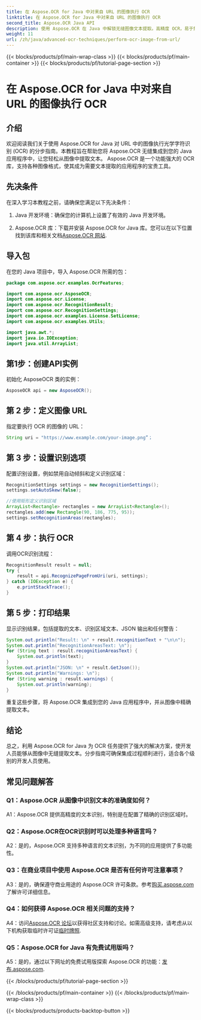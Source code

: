 ```yaml
---
title: 在 Aspose.OCR for Java 中对来自 URL 的图像执行 OCR
linktitle: 在 Aspose.OCR for Java 中对来自 URL 的图像执行 OCR
second_title: Aspose.OCR Java API
description: 使用 Aspose.OCR 在 Java 中解锁无缝图像文本提取。高精度 OCR，易于集成。
weight: 11
url: /zh/java/advanced-ocr-techniques/perform-ocr-image-from-url/
---
```


{{< blocks/products/pf/main-wrap-class >}}
{{< blocks/products/pf/main-container >}}
{{< blocks/products/pf/tutorial-page-section >}}

# 在 Aspose.OCR for Java 中对来自 URL 的图像执行 OCR

## 介绍

欢迎阅读我们关于使用 Aspose.OCR for Java 对 URL 中的图像执行光学字符识别 (OCR) 的分步指南。本教程旨在帮助您将 Aspose.OCR 无缝集成到您的 Java 应用程序中，让您轻松从图像中提取文本。 Aspose.OCR 是一个功能强大的 OCR 库，支持各种图像格式，使其成为需要文本提取的应用程序的宝贵工具。

## 先决条件

在深入学习本教程之前，请确保您满足以下先决条件：

1. Java 开发环境：确保您的计算机上设置了有效的 Java 开发环境。

2.  Aspose.OCR 库：下载并安装 Aspose.OCR for Java 库。您可以在以下位置找到该库和相关文档[Aspose.OCR 网站](https://reference.aspose.com/ocr/java/).

## 导入包

在您的 Java 项目中，导入 Aspose.OCR 所需的包：

```java
package com.aspose.ocr.examples.OcrFeatures;

import com.aspose.ocr.AsposeOCR;
import com.aspose.ocr.License;
import com.aspose.ocr.RecognitionResult;
import com.aspose.ocr.RecognitionSettings;
import com.aspose.ocr.examples.License.SetLicense;
import com.aspose.ocr.examples.Utils;

import java.awt.*;
import java.io.IOException;
import java.util.ArrayList;
```

## 第1步：创建API实例

初始化 AsposeOCR 类的实例：

```java
AsposeOCR api = new AsposeOCR();
```

## 第 2 步：定义图像 URL

指定要执行 OCR 的图像的 URL：

```java
String uri = "https://www.example.com/your-image.png”；
```

## 第 3 步：设置识别选项

配置识别设置，例如禁用自动倾斜和定义识别区域：

```java
RecognitionSettings settings = new RecognitionSettings();
settings.setAutoSkew(false);

//使用矩形定义识别区域
ArrayList<Rectangle> rectangles = new ArrayList<Rectangle>();
rectangles.add(new Rectangle(90, 186, 775, 95));
settings.setRecognitionAreas(rectangles);
```

## 第 4 步：执行 OCR

调用OCR识别流程：

```java
RecognitionResult result = null;
try {
    result = api.RecognizePageFromUri(uri, settings);
} catch (IOException e) {
    e.printStackTrace();
}
```

## 第 5 步：打印结果

显示识别结果，包括提取的文本、识别区域文本、JSON 输出和任何警告：

```java
System.out.println("Result: \n" + result.recognitionText + "\n\n");
System.out.println("RecognitionAreasText: \n");
for (String text : result.recognitionAreasText) {
    System.out.println(text);
}
System.out.println("JSON: \n" + result.GetJson());
System.out.println("Warnings: \n");
for (String warning : result.warnings) {
    System.out.println(warning);
}
```

重复这些步骤，将 Aspose.OCR 集成到您的 Java 应用程序中，并从图像中精确提取文本。

## 结论

总之，利用 Aspose.OCR for Java 为 OCR 任务提供了强大的解决方案，使开发人员能够从图像中无缝提取文本。分步指南可确保集成过程顺利进行，适合各个级别的开发人员使用。

## 常见问题解答

### Q1：Aspose.OCR 从图像中识别文本的准确度如何？

A1：Aspose.OCR 提供高精度的文本识别，特别是在配置了精确的识别区域时。

### Q2：Aspose.OCR在OCR识别时可以处理多种语言吗？

A2：是的，Aspose.OCR 支持多种语言的文本识别，为不同的应用提供了多功能性。

### Q3：在商业项目中使用 Aspose.OCR 是否有任何许可注意事项？

A3：是的，确保遵守商业用途的 Aspose.OCR 许可条款。参考[购买.aspose.com](https://purchase.aspose.com/buy)了解许可详细信息。

### Q4：如何获得 Aspose.OCR 相关问题的支持？

 A4：访问[Aspose.OCR 论坛](https://forum.aspose.com/c/ocr/16)以获得社区支持和讨论。如需高级支持，请考虑从以下机构获取临时许可证[临时牌照](https://purchase.aspose.com/temporary-license/).

### Q5：Aspose.OCR for Java 有免费试用版吗？

 A5：是的，通过以下网址的免费试用版探索 Aspose.OCR 的功能：[发布.aspose.com](https://releases.aspose.com/).

{{< /blocks/products/pf/tutorial-page-section >}}

{{< /blocks/products/pf/main-container >}}
{{< /blocks/products/pf/main-wrap-class >}}

{{< blocks/products/products-backtop-button >}}
